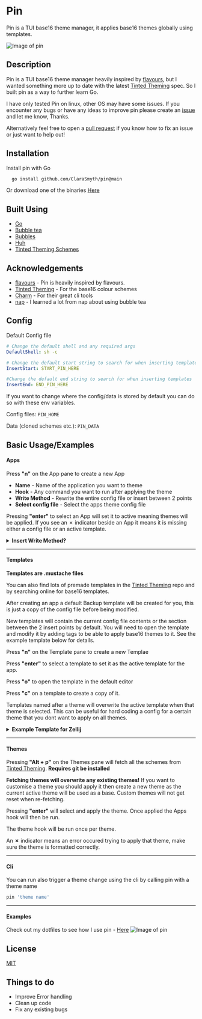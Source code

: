 # Pin

Pin is a TUI base16 theme manager, it applies base16 themes globally using templates.

<img src="./readme-assets/example.gif" alt="Image of pin" />

## Description

Pin is a TUI base16 theme manager heavily inspired by [flavours](https://github.com/Misterio77/flavours), but I wanted something more up to date with the latest [Tinted Theming](https://github.com/tinted-theming) spec. So I built pin as a way to further learn Go.

I have only tested Pin on linux, other OS may have some issues. If you encounter any bugs or have any ideas to improve pin please create an [issue](https://github.com/ClaraSmyth/pin/issues) and let me know, Thanks.

Alternatively feel free to open a [pull request](https://github.com/ClaraSmyth/pin/pulls) if you know how to fix an issue or just want to help out!

## Installation

Install pin with Go

```bash
  go install github.com/ClaraSmyth/pin@main
```

Or download one of the binaries [Here](https://github.com/ClaraSmyth/pin/releases)

## Built Using

- [Go](https://go.dev/)
- [Bubble tea](https://github.com/charmbracelet/bubbletea)
- [Bubbles](https://github.com/charmbracelet/bubbles)
- [Huh](https://github.com/charmbracelet/huh) 
- [Tinted Theming Schemes](https://github.com/tinted-theming/schemes)

## Acknowledgements

- [flavours](https://github.com/Misterio77/flavours) - Pin is heavily inspired by flavours.
- [Tinted Theming](https://github.com/tinted-theming) - For the base16 colour schemes
- [Charm](https://charm.sh/) - For their great cli tools
- [nap](https://github.com/maaslalani/nap) - I learned a lot from nap about using bubble tea

## Config

Default Config file

```yaml
# Change the default shell and any required args
DefaultShell: sh -c

# Change the default start string to search for when inserting templates
InsertStart: START_PIN_HERE

#Change the default end string to search for when inserting templates
InsertEnd: END_PIN_HERE
```

If you want to change where the config/data is stored by default you can do so with these env variables.

Config files: `PIN_HOME`

Data (cloned schemes etc.): `PIN_DATA`


## Basic Usage/Examples

#### Apps

Press **"n"** on the App pane to create a new App

- **Name** - Name of the application you want to theme
- **Hook** - Any command you want to run after applying the theme
- **Write Method** - Rewrite the entire config file or insert between 2 points
- **Select config file** - Select the apps theme config file

Pressing **"enter"** to select an App will set it to active meaning themes will be applied. If you see an ✗ indicator beside an App it means it is missing either a config file or an active template.

<details>
<summary><b>Insert Write Method?</b></summary>
    <br>
    
If you selected the insert write method you will want to wrap the lines where  you want the template to be inserted in 2 comments. The first must contain the text **"START_PIN_HERE"** and the second must contain **"END_PIN_HERE"**. These insert strings can be changed in the config if required.

**Example**
```
...
# START_PIN_HERE
Any lines you want pin to
overwrite with the template
# END_PIN_HERE
...
```
</details>

---

#### Templates

**Templates are .mustache files**

You can also find lots of premade templates in the [Tinted Theming](https://github.com/tinted-theming/home) repo and by searching online for base16 templates.

After creating an app a default Backup template will be created for you, this is just a copy of the config file before being modified.

New templates will contain the current config file contents or the section between the 2 insert points by default.
You will need to open the template and modify it by adding tags to be able to apply base16 themes to it.
See the example template below for details. 

Press **"n"** on the Template pane to create a new Templae

Press **"enter"** to select a template to set it as the active template for the app.

Press **"o"** to open the template in the default editor

Press **"c"** on a template to create a copy of it.

Templates named after a theme will overwrite the active template when that theme is selected.
This can be useful for hard coding a config for a certain theme that you dont want to apply on all themes.
 
<details>
<summary><b>Example Template for Zellij</b></summary>
<br>
    
In this example the **{{base06-hex}}** tag will be replaced with the correct hex color when applying a theme.

```mustache
    themes {
        base16 {
            fg "#{{base06-hex}}"
            bg "#{{base02-hex}}"
            black "#{{base00-hex}}"
            red "#{{base08-hex}}"
            green "#{{base0D-hex}}"
            yellow "#{{base0B-hex}}"
            blue "#{{base0C-hex}}"
            magenta "#{{base0D-hex}}"
            cyan "#{{base0E-hex}}"
            white "#{{base06-hex}}"
            orange "#{{base0A-hex}}"
        }
    }
```
</details>

---

#### Themes 

Pressing **"Alt + p"** on the Themes pane will fetch all the schemes from [Tinted Theming](https://github.com/tinted-theming/home). **Requires git be  installed**

**Fetching themes will overwrite any existing themes!**
If you want to customise a theme you should apply it then create a new theme as the current active theme will be used as a base.
Custom themes will not get reset when re-fetching. 

Pressing **"enter"** will select and apply the theme. Once applied the Apps hook will then be run. 

The theme hook will be run once per theme.

An **✗** indicator means an error occured trying to apply that theme, make sure the theme is formatted correctly.

---

#### Cli

You can run also trigger a theme change using the cli by calling pin with a theme name

```bash
pin 'theme name'
```

---

#### Examples

Check out my dotfiles to see how I use pin - [Here](https://github.com/ClaraSmyth/dotfiles)
<img src="./readme-assets/example.gif" alt="Image of pin" />


## License

[MIT](https://github.com/ClaraSmyth/pin/blob/main/LICENSE)


## Things to do

- Improve Error handling
- Clean up code
- Fix any existing bugs
